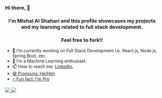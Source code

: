 ### Hi there, 👋

<h3 align="center">I'm Mishal Al Shahari and this profile showcases my projects and my learning related to full stack development.</h3>
<h3 align="center">Feel free to fork!!</h3>

- 🔭 I’m currently working on Full Stack Development i.e. React.js, Node.js, Spring Boot, etc.
- 🌱 I’m a Machine Learning enthusiast.
- 📫 How to reach me: <a href="https://www.linkedin.com/in/mishalalshahari/">LinkedIn.
- 😄 Pronouns: He/Him
- ⚡ Fun fact: I'm Pro

<img src="https://github-readme-stats.vercel.app/api/top-langs/?username=mishalalshahari&theme=dark&layout=compact">

<a href="https://github.com/antonkomarev/github-profile-views-counter">
    <img src="https://komarev.com/ghpvc/?username=mishalalshahari&style=for-the-badge">
</a>
